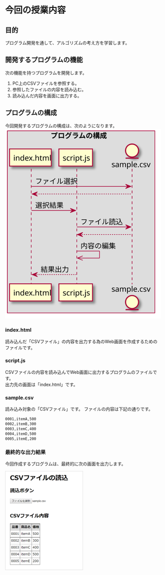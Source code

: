 # 今回の授業内容

## 目的
プログラム開発を通して、アルゴリズムの考え方を学習します。

## 開発するプログラムの機能
次の機能を持つプログラムを開発します。
1. PC上のCSVファイルを参照する。
2. 参照したファイルの内容を読み込む。
3. 読み込んだ内容を画面に出力する。

## プログラムの構成
今回開発するプログラムの構成は、次のようになります。  
<img src="./imgs/capter00_README_001.svg">

### index.html
読み込んだ「CSVファイル」の内容を出力する為のWeb画面を作成するためのファイルです。

### script.js
CSVファイルの内容を読み込んでWeb画面に出力するプログラムのファイルです。  
出力先の画面は「index.html」です。

### sample.csv
読み込み対象の「CSVファイル」です。
ファイルの内容は下記の通りです。
```sample.csv
0001,itemA,500
0002,itemB,300
0003,itemC,400
0004,itemD,500
0005,itemE,200
```

### 最終的な出力結果
今回作成するプログラムは、最終的に次の画面を出力します。
  
<img src="./imgs/capter00_README_002.png" style="width:250px; border: 1px solid #dddddd;">
